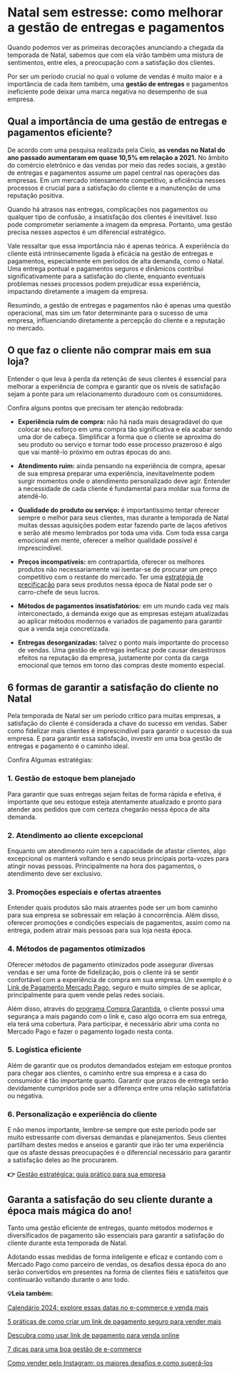# Natal sem estresse: como melhorar a gestão de entregas e pagamentos

Quando podemos ver as primeiras decorações anunciando a chegada da temporada de Natal, sabemos que com ela virão também uma mistura de sentimentos, entre eles, a preocupação com a satisfação dos clientes.

Por ser um período crucial no qual o volume de vendas é muito maior e a importância de cada item também, uma **gestão de entregas** e pagamentos ineficiente pode deixar uma marca negativa no desempenho de sua empresa.

## **Qual a importância de uma gestão de entregas e pagamentos eficiente?**

De acordo com uma pesquisa realizada pela Cielo, **as vendas no Natal do ano passado aumentaram em quase 10,5% em relação a 2021.** No âmbito do comércio eletrônico e das vendas por meio das redes sociais, a gestão de entregas e pagamentos assume um papel central nas operações das empresas. Em um mercado intensamente competitivo, a eficiência nesses processos é crucial para a satisfação do cliente e a manutenção de uma reputação positiva.

Quando há atrasos nas entregas, complicações nos pagamentos ou qualquer tipo de confusão, a insatisfação dos clientes é inevitável. Isso pode comprometer seriamente a imagem da empresa. Portanto, uma gestão precisa nesses aspectos é um diferencial estratégico.

Vale ressaltar que essa importância não é apenas teórica. A experiência do cliente está intrinsecamente ligada à eficácia na gestão de entregas e pagamentos, especialmente em períodos de alta demanda, como o Natal. Uma entrega pontual e pagamentos seguros e dinâmicos contribui significativamente para a satisfação do cliente, enquanto eventuais problemas nesses processos podem prejudicar essa experiência, impactando diretamente a imagem da empresa.

Resumindo, a gestão de entregas e pagamentos não é apenas uma questão operacional, mas sim um fator determinante para o sucesso de uma empresa, influenciando diretamente a percepção do cliente e a reputação no mercado.

## **O que faz o cliente não comprar mais em sua loja?**

Entender o que leva à perda da retenção de seus clientes é essencial para melhorar a experiência de compra e garantir que os níveis de satisfação sejam a ponte para um relacionamento duradouro com os consumidores.

Confira alguns pontos que precisam ter atenção redobrada:

- **Experiência ruim de compra:** não há nada mais desagradável do que colocar seu esforço em uma compra tão significativa e ela acabar sendo uma dor de cabeça. Simplificar a forma que o cliente se aproxima do seu produto ou serviço e tornar todo esse processo prazeroso é algo que vai mantê-lo próximo em outras épocas do ano.

- **Atendimento ruim:** ainda pensando na experiência de compra, apesar de sua empresa preparar uma experiência, inevitavelmente podem surgir momentos onde o atendimento personalizado deve agir. Entender a necessidade de cada cliente é fundamental para moldar sua forma de atendê-lo.

- **Qualidade do produto ou serviço:** é importantíssimo tentar oferecer sempre o melhor para seus clientes, mas durante a temporada de Natal muitas dessas aquisições podem estar fazendo parte de laços afetivos e serão até mesmo lembrados por toda uma vida. Com toda essa carga emocional em mente, oferecer a melhor qualidade possível é imprescindível.

- **Preços incompatíveis:** em contrapartida, oferecer os melhores produtos não necessariamente vai isentar-se de procurar um preço competitivo com o restante do mercado. Ter uma [estratégia de precificação](https://meubolso.mercadopago.com.br/dicas-para-uma-precificacao-inteligente-no-e-commerce) para seus produtos nessa época de Natal pode ser o carro-chefe de seus lucros. 

- **Métodos de pagamentos insatisfatórios:** em um mundo cada vez mais interconectado, a demanda exige que as empresas estejam atualizadas ao aplicar métodos modernos e variados de pagamento para garantir que a venda seja concretizada.

- **Entregas desorganizadas:** talvez o ponto mais importante do processo de vendas. Uma gestão de entregas ineficaz pode causar desastrosos efeitos na reputação da empresa, justamente por conta da carga emocional que temos em torno das compras deste momento especial.

## **6 formas de garantir a satisfação do cliente no Natal**

Pela temporada de Natal ser um período crítico para muitas empresas, a satisfação do cliente é considerada a chave do sucesso em vendas. Saber como fidelizar mais clientes é imprescindível para garantir o sucesso da sua empresa. E para garantir essa satisfação, investir em uma boa gestão de entregas e pagamento é o caminho ideal.

Confira Algumas estratégias:

### **1. Gestão de estoque bem planejado**

Para garantir que suas entregas sejam feitas de forma rápida e efetiva, é importante que seu estoque esteja atentamente atualizado e pronto para atender aos pedidos que com certeza chegarão nessa época de alta demanda.

### **2. Atendimento ao cliente excepcional**

Enquanto um atendimento ruim tem a capacidade de afastar clientes, algo excepcional os manterá voltando e sendo seus principais porta-vozes para atingir novas pessoas. Principalmente na hora dos pagamentos, o atendimento deve ser exclusivo.

### **3. Promoções especiais e ofertas atraentes**

Entender quais produtos são mais atraentes pode ser um bom caminho para sua empresa se sobressair em relação à concorrência. Além disso, oferecer promoções e condições especiais de pagamentos, assim como na entrega, podem atrair mais pessoas para sua loja nesta época.

### **4. Métodos de pagamentos otimizados**

Oferecer métodos de pagamento otimizados pode assegurar diversas vendas e ser uma fonte de fidelização, pois o cliente irá se sentir confortável com a experiência de compra em sua empresa. Um exemplo é o [Link de Pagamento Mercado Pago](https://meubolso.mercadopago.com.br/saiba-como-vender-mais-com-o-link-de-pagamento-mercado-pago), seguro e muito simples de se aplicar, principalmente para quem vende pelas redes sociais.

Além disso, através do [programa Compra Garantida](https://www.mercadopago.com.br/compragarantida/negocios), o cliente possui uma segurança a mais pagando com o link e, caso algo ocorra em sua entrega, ela terá uma cobertura. Para participar, é necessário abrir uma conta no Mercado Pago e fazer o pagamento logado nesta conta.

### **5. Logística eficiente**

Além de garantir que os produtos demandados estejam em estoque prontos para chegar aos clientes, o caminho entre sua empresa e a casa do consumidor é tão importante quanto. Garantir que prazos de entrega serão devidamente cumpridos pode ser a diferença entre uma relação satisfatória ou negativa.

### **6. Personalização e experiência do cliente**

E não menos importante, lembre-se sempre que este período pode ser muito estressante com diversas demandas e planejamentos. Seus clientes partilham destes medos e anseios e garantir que irão ter uma experiência que os afaste dessas preocupações é o diferencial necessário para garantir a satisfação deles ao lhe procurarem.

**👉** [Gestão estratégica: guia prático para sua empresa](https://meubolso.mercadopago.com.br/guia-pratico-gestao-estrategica)

## **Garanta a satisfação do seu cliente durante a época mais mágica do ano!**

Tanto uma gestão eficiente de entregas, quanto métodos modernos e diversificados de pagamento são essenciais para garantir a satisfação do cliente durante esta temporada de Natal.

Adotando essas medidas de forma inteligente e eficaz e contando com o Mercado Pago como parceiro de vendas, os desafios dessa época do ano serão convertidos em presentes na forma de clientes fiéis e satisfeitos que continuarão voltando durante o ano todo.

**💡Leia também:**

[Calendário 2024: explore essas datas no e-commerce e venda mais](https://meubolso.mercadopago.com.br/calend%C3%A1rio-2023-explore-essas-datas-no-e-commerce-e-venda-mais)

[5 práticas de como criar um link de pagamento seguro para vender mais](https://meubolso.mercadopago.com.br/como-criar-um-link-de-pagamento-seguro)

[Descubra como usar link de pagamento para venda online](https://meubolso.mercadopago.com.br/como-funciona-o-link-pagamento-para-venda-online)

[7 dicas para uma boa gestão de e-commerce](https://meubolso.mercadopago.com.br/7-dicas-para-uma-boa-gestao-de-e-commerce)

[Como vender pelo Instagram: os maiores desafios e como superá-los](https://meubolso.mercadopago.com.br/vender-pelo-instagram-os-maiores-desafios-e-como-supera-los)